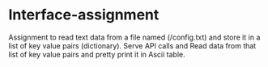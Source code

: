 # Interface-assignment
Assignment to read text data from a file named (/config.txt) and store it in a list of key value pairs (dictionary).
Serve API calls and Read data from that list of key value pairs and pretty print it in Ascii table.
